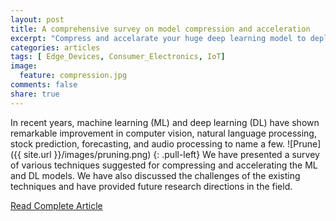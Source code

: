 ```yaml
---
layout: post
title: A comprehensive survey on model compression and acceleration 
excerpt: "Compress and accelarate your huge deep learning model to deploy in resource constraints devices."
categories: articles
tags: [ Edge_Devices, Consumer_Electronics, IoT]
image:
  feature: compression.jpg
comments: false
share: true
---
```


In recent years, machine learning (ML) and deep learning (DL) have shown remarkable improvement in computer vision, natural language processing, stock prediction, forecasting, and audio processing to name a few.
![Prune]({{ site.url }}/images/pruning.png)
{: .pull-left}
We have presented a survey of various techniques suggested for compressing and accelerating the ML and DL models. We have also discussed the challenges of the existing techniques and have provided future research directions in the field.
<div markdown="0"><a href="https://link.springer.com/article/10.1007/s10462-020-09816-7" class="btn">Read Complete Article</a></div>
